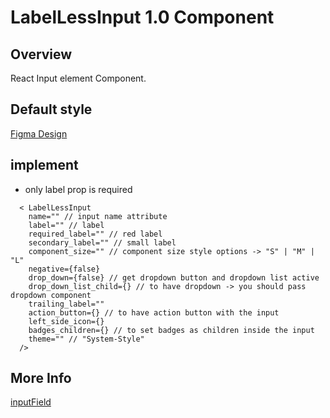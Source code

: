 # LabelLessInput 1.0 Component

## Overview

React Input element Component.

## Default style
[Figma Design](https://www.figma.com/file/Q3aIuqsK0HWrUrOElSFEIb/TORCH-Glare-V1.4.3?type=design&node-id=5990-202615&mode=dev)


## implement 

- only label prop is required

```tsx
  < LabelLessInput
    name="" // input name attribute
    label="" // label
    required_label="" // red label
    secondary_label="" // small label
    component_size="" // component size style options -> "S" | "M" | "L" 
    negative={false}
    drop_down={false} // get dropdown button and dropdown list active
    drop_down_list_child={} // to have dropdown -> you should pass dropdown component
    trailing_label=""
    action_button={} // to have action button with the input
    left_side_icon={}
    badges_children={} // to set badges as children inside the input
    theme="" // "System-Style" 
  /> 

```

## More Info
[inputField](../../../../../../docs/components/fields/labelLessInput.md)









